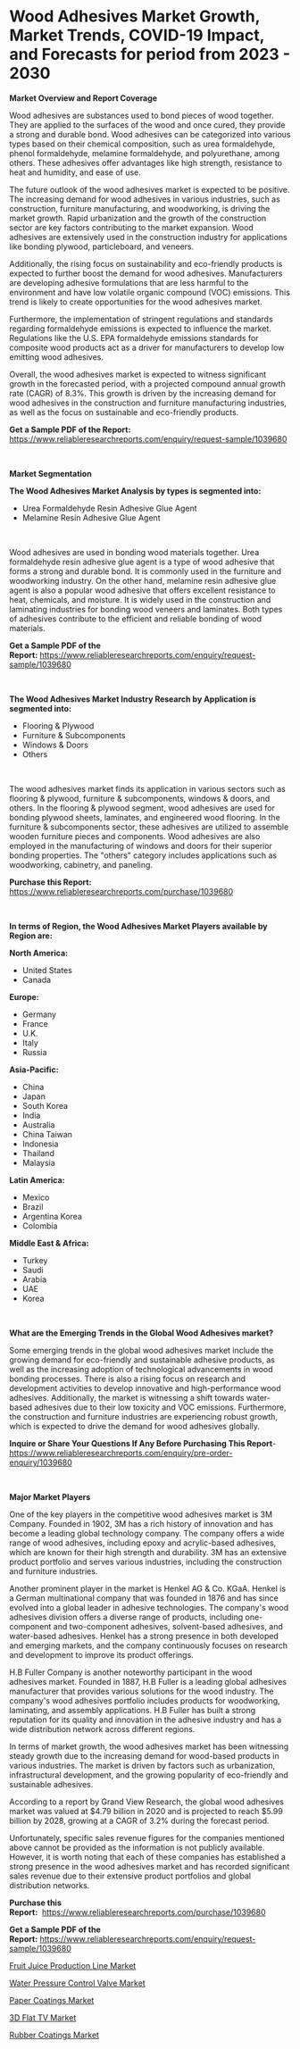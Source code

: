 <p><h1>Wood Adhesives Market Growth, Market Trends, COVID-19 Impact, and Forecasts for period from 2023 - 2030</h1></p><p><strong>Market Overview and Report Coverage</strong></p>
<p><p>Wood adhesives are substances used to bond pieces of wood together. They are applied to the surfaces of the wood and once cured, they provide a strong and durable bond. Wood adhesives can be categorized into various types based on their chemical composition, such as urea formaldehyde, phenol formaldehyde, melamine formaldehyde, and polyurethane, among others. These adhesives offer advantages like high strength, resistance to heat and humidity, and ease of use.</p><p>The future outlook of the wood adhesives market is expected to be positive. The increasing demand for wood adhesives in various industries, such as construction, furniture manufacturing, and woodworking, is driving the market growth. Rapid urbanization and the growth of the construction sector are key factors contributing to the market expansion. Wood adhesives are extensively used in the construction industry for applications like bonding plywood, particleboard, and veneers.</p><p>Additionally, the rising focus on sustainability and eco-friendly products is expected to further boost the demand for wood adhesives. Manufacturers are developing adhesive formulations that are less harmful to the environment and have low volatile organic compound (VOC) emissions. This trend is likely to create opportunities for the wood adhesives market.</p><p>Furthermore, the implementation of stringent regulations and standards regarding formaldehyde emissions is expected to influence the market. Regulations like the U.S. EPA formaldehyde emissions standards for composite wood products act as a driver for manufacturers to develop low emitting wood adhesives.</p><p>Overall, the wood adhesives market is expected to witness significant growth in the forecasted period, with a projected compound annual growth rate (CAGR) of 8.3%. This growth is driven by the increasing demand for wood adhesives in the construction and furniture manufacturing industries, as well as the focus on sustainable and eco-friendly products.</p></p>
<p><strong>Get a Sample PDF of the Report:</strong> <a href="https://www.reliableresearchreports.com/enquiry/request-sample/1039680">https://www.reliableresearchreports.com/enquiry/request-sample/1039680</a></p>
<p>&nbsp;</p>
<p><strong>Market Segmentation</strong></p>
<p><strong>The Wood Adhesives Market Analysis by types is segmented into:</strong></p>
<p><ul><li>Urea Formaldehyde Resin Adhesive Glue Agent</li><li>Melamine Resin Adhesive Glue Agent</li></ul></p>
<p>&nbsp;</p>
<p><p>Wood adhesives are used in bonding wood materials together. Urea formaldehyde resin adhesive glue agent is a type of wood adhesive that forms a strong and durable bond. It is commonly used in the furniture and woodworking industry. On the other hand, melamine resin adhesive glue agent is also a popular wood adhesive that offers excellent resistance to heat, chemicals, and moisture. It is widely used in the construction and laminating industries for bonding wood veneers and laminates. Both types of adhesives contribute to the efficient and reliable bonding of wood materials.</p></p>
<p><strong>Get a Sample PDF of the Report:</strong>&nbsp;<a href="https://www.reliableresearchreports.com/enquiry/request-sample/1039680">https://www.reliableresearchreports.com/enquiry/request-sample/1039680</a></p>
<p>&nbsp;</p>
<p><strong>The Wood Adhesives Market Industry Research by Application is segmented into:</strong></p>
<p><ul><li>Flooring & Plywood</li><li>Furniture & Subcomponents</li><li>Windows & Doors</li><li>Others</li></ul></p>
<p>&nbsp;</p>
<p><p>The wood adhesives market finds its application in various sectors such as flooring & plywood, furniture & subcomponents, windows & doors, and others. In the flooring & plywood segment, wood adhesives are used for bonding plywood sheets, laminates, and engineered wood flooring. In the furniture & subcomponents sector, these adhesives are utilized to assemble wooden furniture pieces and components. Wood adhesives are also employed in the manufacturing of windows and doors for their superior bonding properties. The "others" category includes applications such as woodworking, cabinetry, and paneling.</p></p>
<p><strong>Purchase this Report:</strong>&nbsp; <a href="https://www.reliableresearchreports.com/purchase/1039680">https://www.reliableresearchreports.com/purchase/1039680</a></p>
<p>&nbsp;</p>
<p><strong>In terms of Region, the Wood Adhesives Market Players available by Region are:</strong></p>
<p>
    <p> <strong> North America: </strong>
        <ul>
            <li>United States</li>
            <li>Canada</li>
        </ul>
        </p> 
    <p> <strong> Europe: </strong>
        <ul>
            <li>Germany</li>
            <li>France</li>
            <li>U.K.</li>
            <li>Italy</li>
            <li>Russia</li>
        </ul>
        </p> 
    <p> <strong> Asia-Pacific: </strong>
        <ul>
            <li>China</li>
            <li>Japan</li>
            <li>South Korea</li>
            <li>India</li>
            <li>Australia</li>
            <li>China Taiwan</li>
            <li>Indonesia</li>
            <li>Thailand</li>
            <li>Malaysia</li>
        </ul>
        </p> 
    <p> <strong> Latin America: </strong>
        <ul>
            <li>Mexico</li>
            <li>Brazil</li>
            <li>Argentina Korea</li>
            <li>Colombia</li>
        </ul>
        </p> 
    <p> <strong> Middle East & Africa: </strong>
        <ul>
            <li>Turkey</li>
            <li>Saudi</li>
            <li>Arabia</li>
            <li>UAE</li>
            <li>Korea</li>
        </ul>
    </p>
    </p>
<p>&nbsp;</p>
<p><strong>What are the Emerging Trends in the Global Wood Adhesives market?</strong></p>
<p><p>Some emerging trends in the global wood adhesives market include the growing demand for eco-friendly and sustainable adhesive products, as well as the increasing adoption of technological advancements in wood bonding processes. There is also a rising focus on research and development activities to develop innovative and high-performance wood adhesives. Additionally, the market is witnessing a shift towards water-based adhesives due to their low toxicity and VOC emissions. Furthermore, the construction and furniture industries are experiencing robust growth, which is expected to drive the demand for wood adhesives globally.</p></p>
<p><strong>Inquire or Share Your Questions If Any Before Purchasing This Report</strong>- <a href="https://www.reliableresearchreports.com/enquiry/pre-order-enquiry/1039680">https://www.reliableresearchreports.com/enquiry/pre-order-enquiry/1039680</a></p>
<p>&nbsp;</p>
<p><strong>Major Market Players</strong></p>
<p><p>One of the key players in the competitive wood adhesives market is 3M Company. Founded in 1902, 3M has a rich history of innovation and has become a leading global technology company. The company offers a wide range of wood adhesives, including epoxy and acrylic-based adhesives, which are known for their high strength and durability. 3M has an extensive product portfolio and serves various industries, including the construction and furniture industries.</p><p>Another prominent player in the market is Henkel AG & Co. KGaA. Henkel is a German multinational company that was founded in 1876 and has since evolved into a global leader in adhesive technologies. The company's wood adhesives division offers a diverse range of products, including one-component and two-component adhesives, solvent-based adhesives, and water-based adhesives. Henkel has a strong presence in both developed and emerging markets, and the company continuously focuses on research and development to improve its product offerings.</p><p>H.B Fuller Company is another noteworthy participant in the wood adhesives market. Founded in 1887, H.B Fuller is a leading global adhesives manufacturer that provides various solutions for the wood industry. The company's wood adhesives portfolio includes products for woodworking, laminating, and assembly applications. H.B Fuller has built a strong reputation for its quality and innovation in the adhesive industry and has a wide distribution network across different regions.</p><p>In terms of market growth, the wood adhesives market has been witnessing steady growth due to the increasing demand for wood-based products in various industries. The market is driven by factors such as urbanization, infrastructural development, and the growing popularity of eco-friendly and sustainable adhesives.</p><p>According to a report by Grand View Research, the global wood adhesives market was valued at $4.79 billion in 2020 and is projected to reach $5.99 billion by 2028, growing at a CAGR of 3.2% during the forecast period.</p><p>Unfortunately, specific sales revenue figures for the companies mentioned above cannot be provided as the information is not publicly available. However, it is worth noting that each of these companies has established a strong presence in the wood adhesives market and has recorded significant sales revenue due to their extensive product portfolios and global distribution networks.</p></p>
<p><strong>Purchase this Report:</strong>&nbsp;&nbsp;<a href="https://www.reliableresearchreports.com/purchase/1039680">https://www.reliableresearchreports.com/purchase/1039680</a></p>
<p></p>
<p><strong>Get a Sample PDF of the Report:</strong>&nbsp;<a href="https://www.reliableresearchreports.com/enquiry/request-sample/1039680">https://www.reliableresearchreports.com/enquiry/request-sample/1039680</a></p>
<p><p><a href="https://medium.com/@adolfoadams1988/fruit-juice-production-line-market-trends-and-market-analysis-forecasted-for-period-2023-2030-d3f82f7a319c">Fruit Juice Production Line Market</a></p><p><a href="https://medium.com/@rosaerluke/water-pressure-control-valve-market-trends-and-market-analysis-forecasted-for-period-2023-2030-2b4251bc8d72">Water Pressure Control Valve Market</a></p><p><a href="https://github.com/sofyaavrova/Market-Research-Report-List-1/blob/main/paper-coatings-market.md">Paper Coatings Market</a></p><p><a href="https://medium.com/@noemiharvey05/3d-flat-tv-market-size-market-outlook-and-market-forecast-2023-to-2030-1e2f55ed2095">3D Flat TV Market</a></p><p><a href="https://github.com/merzlyukov93/Market-Research-Report-List-1/blob/main/rubber-coatings-market.md">Rubber Coatings Market</a></p></p>
